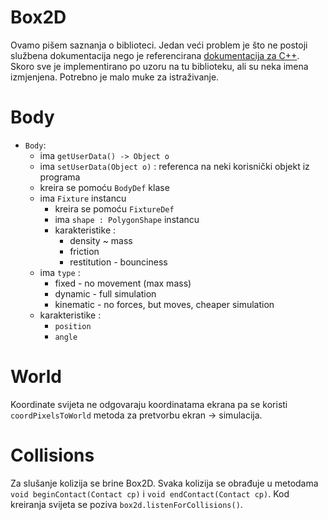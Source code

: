 # Box2D
Ovamo pišem saznanja o biblioteci. Jedan veći problem je što ne postoji službena dokumentacija nego je referencirana [dokumentacija za C++](https://box2d.org/documentation/index.html). Skoro sve je implementirano po uzoru na tu biblioteku, ali su neka imena izmjenjena. Potrebno je malo muke za istraživanje. 

# Body
* `Body`:
    * ima `getUserData() -> Object o`
    * ima `setUserData(Object o)` : referenca na neki korisnički objekt iz programa
    * kreira se pomoću `BodyDef` klase
    * ima `Fixture` instancu
        * kreira se pomoću `FixtureDef`
        * ima `shape : PolygonShape` instancu
        * karakteristike : 
            * density ~ mass
            * friction
            * restitution - bounciness
    * ima `type` :
        * fixed - no movement (max mass)
        * dynamic - full simulation
        * kinematic - no forces, but moves, cheaper simulation
    * karakteristike : 
        * `position`
        * `angle`

# World
Koordinate svijeta ne odgovaraju koordinatama ekrana pa se koristi `coordPixelsToWorld` metoda za pretvorbu ekran -> simulacija.

# Collisions
Za slušanje kolizija se brine Box2D. Svaka kolizija se obrađuje u metodama `void beginContact(Contact cp)` i `void endContact(Contact cp)`. Kod kreiranja svijeta se poziva `box2d.listenForCollisions()`.